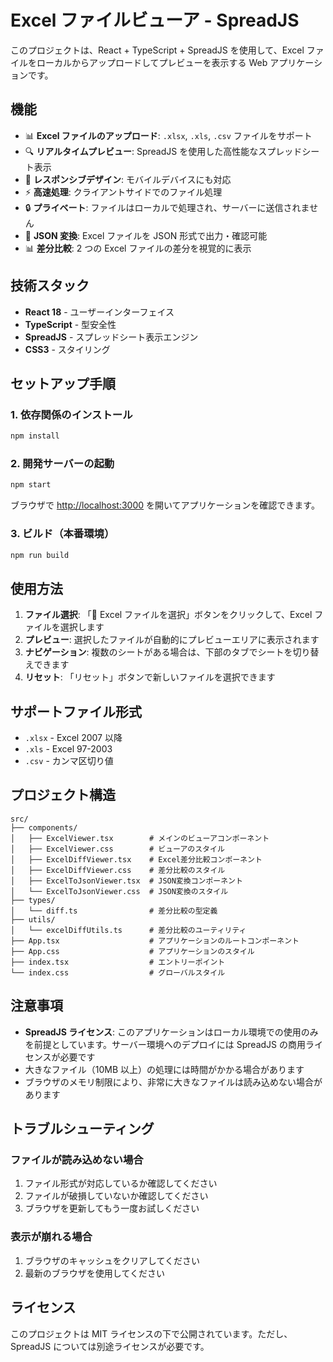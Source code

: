 # Excel ファイルビューア - SpreadJS

このプロジェクトは、React + TypeScript + SpreadJS を使用して、Excel ファイルをローカルからアップロードしてプレビューを表示する Web アプリケーションです。

## 機能

- 📊 **Excel ファイルのアップロード**: `.xlsx`, `.xls`, `.csv` ファイルをサポート
- 🔍 **リアルタイムプレビュー**: SpreadJS を使用した高性能なスプレッドシート表示
- 📱 **レスポンシブデザイン**: モバイルデバイスにも対応
- ⚡ **高速処理**: クライアントサイドでのファイル処理
- 🔒 **プライベート**: ファイルはローカルで処理され、サーバーに送信されません
- 🔧 **JSON 変換**: Excel ファイルを JSON 形式で出力・確認可能
- 📊 **差分比較**: 2 つの Excel ファイルの差分を視覚的に表示

## 技術スタック

- **React 18** - ユーザーインターフェイス
- **TypeScript** - 型安全性
- **SpreadJS** - スプレッドシート表示エンジン
- **CSS3** - スタイリング

## セットアップ手順

### 1. 依存関係のインストール

```bash
npm install
```

### 2. 開発サーバーの起動

```bash
npm start
```

ブラウザで [http://localhost:3000](http://localhost:3000) を開いてアプリケーションを確認できます。

### 3. ビルド（本番環境）

```bash
npm run build
```

## 使用方法

1. **ファイル選択**: 「📁 Excel ファイルを選択」ボタンをクリックして、Excel ファイルを選択します
2. **プレビュー**: 選択したファイルが自動的にプレビューエリアに表示されます
3. **ナビゲーション**: 複数のシートがある場合は、下部のタブでシートを切り替えできます
4. **リセット**: 「リセット」ボタンで新しいファイルを選択できます

## サポートファイル形式

- `.xlsx` - Excel 2007 以降
- `.xls` - Excel 97-2003
- `.csv` - カンマ区切り値

## プロジェクト構造

```
src/
├── components/
│   ├── ExcelViewer.tsx        # メインのビューアコンポーネント
│   ├── ExcelViewer.css        # ビューアのスタイル
│   ├── ExcelDiffViewer.tsx    # Excel差分比較コンポーネント
│   ├── ExcelDiffViewer.css    # 差分比較のスタイル
│   ├── ExcelToJsonViewer.tsx  # JSON変換コンポーネント
│   └── ExcelToJsonViewer.css  # JSON変換のスタイル
├── types/
│   └── diff.ts                # 差分比較の型定義
├── utils/
│   └── excelDiffUtils.ts      # 差分比較のユーティリティ
├── App.tsx                    # アプリケーションのルートコンポーネント
├── App.css                    # アプリケーションのスタイル
├── index.tsx                  # エントリーポイント
└── index.css                  # グローバルスタイル
```

## 注意事項

- **SpreadJS ライセンス**: このアプリケーションはローカル環境での使用のみを前提としています。サーバー環境へのデプロイには SpreadJS の商用ライセンスが必要です
- 大きなファイル（10MB 以上）の処理には時間がかかる場合があります
- ブラウザのメモリ制限により、非常に大きなファイルは読み込めない場合があります

## トラブルシューティング

### ファイルが読み込めない場合

1. ファイル形式が対応しているか確認してください
2. ファイルが破損していないか確認してください
3. ブラウザを更新してもう一度お試しください

### 表示が崩れる場合

1. ブラウザのキャッシュをクリアしてください
2. 最新のブラウザを使用してください

## ライセンス

このプロジェクトは MIT ライセンスの下で公開されています。ただし、SpreadJS については別途ライセンスが必要です。
